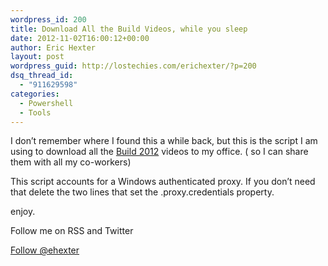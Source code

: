 ```yaml
---
wordpress_id: 200
title: Download All the Build Videos, while you sleep
date: 2012-11-02T16:00:12+00:00
author: Eric Hexter
layout: post
wordpress_guid: http://lostechies.com/erichexter/?p=200
dsq_thread_id:
  - "911629598"
categories:
  - Powershell
  - Tools
---
```

I don&#8217;t remember where I found this a while back, but this is the script I am using to download all the <a target="_blank" href="http://channel9.msdn.com/Events/Build/2012?media=True">Build 2012</a> videos to my office. ( so I can share them with all my co-workers)



This script accounts for a Windows authenticated proxy. If you don&#8217;t need that delete the two lines that set the .proxy.credentials property.

enjoy.

Follow me on RSS and Twitter
  
<a href="https://twitter.com/ehexter" style="float:left;valign:top" class="twitter-follow-button" data-show-count="false" data-size="large">Follow @ehexter</a><a style="float:left" href="http://feeds.feedburner.com/EricHexter" title="Subscribe to my feed" rel="alternate" type="application/rss+xml"><img src="http://www.feedburner.com/fb/images/pub/feed-icon32x32.png" alt="" style="border:0;padding-right:10px" /></a>